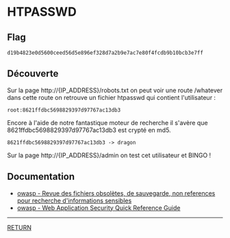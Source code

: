 # HTPASSWD

## Flag
```
d19b4823e0d5600ceed56d5e896ef328d7a2b9e7ac7e80f4fcdb9b10bcb3e7ff
```

## Découverte

Sur la page http://{IP_ADDRESS}/robots.txt on peut voir une route /whatever \
dans cette route on retrouve un fichier htpasswd qui contient l'utilisateur :
```
root:8621ffdbc5698829397d97767ac13db3
```
Encore à l'aide de notre fantastique moteur de recherche il s'avère que \
8621ffdbc5698829397d97767ac13db3 est crypté en md5.
```
8621ffdbc5698829397d97767ac13db3 -> dragon
```
Sur la page http://{IP_ADDRESS}/admin on test cet utilisateur et BINGO !

## Documentation
- [owasp - Revue des fichiers obsolètes, de sauvegarde, non references pour recherche d'informations sensibles](https://www.owasp.org/index.php/4.3.4_Revue_des_fichiers_obsol%C3%A8tes,_de_sauvegarde,_non_references_pour_recherche_d%27informations_sensibles_(OTG-CONFIG-004))
- [owasp - Web Application Security Quick Reference Guide](https://www.owasp.org/images/4/42/OWASP_Web_Application_Security_Quick_Reference_Guide_0.2.pdf)

---

[RETURN](https://github.com/jlange91/darkly)
